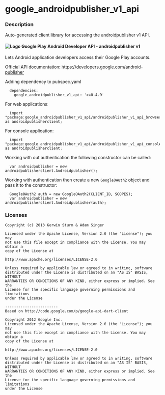 # google_androidpublisher_v1_api

### Description

Auto-generated client library for accessing the androidpublisher v1 API.

#### ![Logo](http://www.google.com/images/icons/product/android-16.png) Google Play Android Developer API - androidpublisher v1

Lets Android application developers access their Google Play accounts.

Official API documentation: https://developers.google.com/android-publisher

Adding dependency to pubspec.yaml

```
  dependencies:
    google_androidpublisher_v1_api: '>=0.4.9'
```

For web applications:

```
  import "package:google_androidpublisher_v1_api/androidpublisher_v1_api_browser.dart" as androidpublisherclient;
```

For console application:

```
  import "package:google_androidpublisher_v1_api/androidpublisher_v1_api_console.dart" as androidpublisherclient;
```

Working with out authentication the following constructor can be called:

```
  var androidpublisher = new androidpublisherclient.Androidpublisher();
```

Working with authentication then create a new `GoogleOAuth2` object and pass it to the constructor:


```
  GoogleOAuth2 auth = new GoogleOAuth2(CLIENT_ID, SCOPES);
  var androidpublisher = new androidpublisherclient.Androidpublisher(auth);
```

### Licenses

```
Copyright (c) 2013 Gerwin Sturm & Adam Singer

Licensed under the Apache License, Version 2.0 (the "License"); you may 
not use this file except in compliance with the License. You may obtain a 
copy of the License at

http://www.apache.org/licenses/LICENSE-2.0

Unless required by applicable law or agreed to in writing, software
distributed under the License is distributed on an "AS IS" BASIS, WITHOUT
WARRANTIES OR CONDITIONS OF ANY KIND, either express or implied. See the
License for the specific language governing permissions and limitations 
under the License

------------------------
Based on http://code.google.com/p/google-api-dart-client

Copyright 2012 Google Inc.
Licensed under the Apache License, Version 2.0 (the "License"); you may 
not use this file except in compliance with the License. You may obtain a
copy of the License at

http://www.apache.org/licenses/LICENSE-2.0

Unless required by applicable law or agreed to in writing, software
distributed under the License is distributed on an "AS IS" BASIS, WITHOUT
WARRANTIES OR CONDITIONS OF ANY KIND, either express or implied. See the
License for the specific language governing permissions and limitations 
under the License

```
